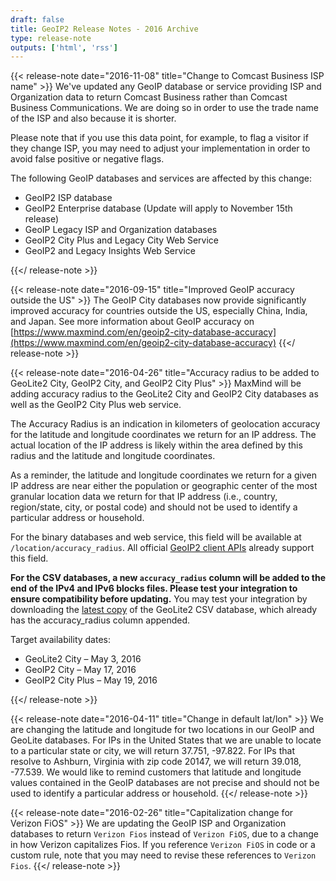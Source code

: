 ```yaml
---
draft: false
title: GeoIP2 Release Notes - 2016 Archive
type: release-note
outputs: ['html', 'rss']
---
```


{{< release-note date="2016-11-08" title="Change to Comcast Business ISP name" >}}
We've updated any GeoIP database or service providing ISP and Organization data
to return Comcast Business rather than Comcast Business Communications. We are
doing so in order to use the trade name of the ISP and also because it is
shorter.

Please note that if you use this data point, for example, to flag a visitor if
they change ISP, you may need to adjust your implementation in order to avoid
false positive or negative flags.

The following GeoIP databases and services are affected by this change:

- GeoIP2 ISP database
- GeoIP2 Enterprise database (Update will apply to November 15th release)
- GeoIP Legacy ISP and Organization databases
- GeoIP2 City Plus and Legacy City Web Service
- GeoIP2 and Legacy Insights Web Service

{{</ release-note >}}

{{< release-note date="2016-09-15" title="Improved GeoIP accuracy outside the US" >}}
The GeoIP City databases now provide significantly improved accuracy for
countries outside the US, especially China, India, and Japan. See more
information about GeoIP accuracy on
[https://www.maxmind.com/en/geoip2-city-database-accuracy](https://www.maxmind.com/en/geoip2-city-database-accuracy)
{{</ release-note >}}

{{< release-note date="2016-04-26" title="Accuracy radius to be added to GeoLite2 City, GeoIP2 City, and GeoIP2 City Plus" >}}
MaxMind will be adding accuracy radius to the GeoLite2 City and GeoIP2 City
databases as well as the GeoIP2 City Plus web service.

The Accuracy Radius is an indication in kilometers of geolocation accuracy for
the latitude and longitude coordinates we return for an IP address. The actual
location of the IP address is likely within the area defined by this radius and
the latitude and longitude coordinates.

As a reminder, the latitude and longitude coordinates we return for a given IP
address are near either the population or geographic center of the most granular
location data we return for that IP address (i.e., country, region/state, city,
or postal code) and should not be used to identify a particular address or
household.

For the binary databases and web service, this field will be available at
`/location/accuracy_radius`. All official
[GeoIP2 client APIs](/geoip/geolocate-an-ip/databases/#official-maxmind-client-apis)
already support this field.

**For the CSV databases, a new `accuracy_radius` column will be added to the end
of the IPv4 and IPv6 blocks files. Please test your integration to ensure
compatibility before updating.** You may test your integration by downloading
the [latest copy](/geoip/geoip2/geolite2/) of the GeoLite2 CSV database, which
already has the accuracy_radius column appended.

Target availability dates:

- GeoLite2 City – May 3, 2016
- GeoIP2 City – May 17, 2016
- GeoIP2 City Plus – May 19, 2016

{{</ release-note >}}

{{< release-note date="2016-04-11" title="Change in default lat/lon" >}}
We are changing the latitude and longitude for two locations in our GeoIP and
GeoLite databases. For IPs in the United States that we are unable to locate to
a particular state or city, we will return 37.751, -97.822. For IPs that
resolve to Ashburn, Virginia with zip code 20147, we will return 39.018,
-77.539. We would like to remind customers that latitude and longitude values
contained in the GeoIP databases are not precise and should not be used to
identify a particular address or household.
{{</ release-note >}}

{{< release-note date="2016-02-26" title="Capitalization change for Verizon FiOS" >}}
We are updating the GeoIP ISP and Organization databases to return `Verizon
Fios` instead of `Verizon FiOS`, due to a change in how Verizon capitalizes
Fios. If you reference `Verizon FiOS` in code or a custom rule, note that you
may need to revise these references to `Verizon Fios`.
{{</ release-note >}}
